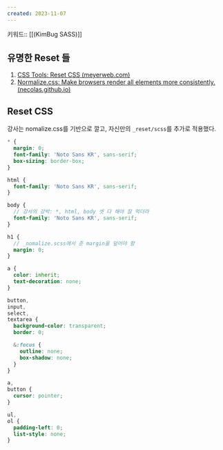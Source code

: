 ```yaml
---
created: 2023-11-07
---
```

키워드:: [[(KimBug SASS)]]

## 유명한 Reset 들

1. [CSS Tools: Reset CSS (meyerweb.com)](https://meyerweb.com/eric/tools/css/reset/)
2. [Normalize.css: Make browsers render all elements more consistently. (necolas.github.io)](https://necolas.github.io/normalize.css/)

## Reset CSS

강사는 nomalize.css를 기반으로 깔고, 자신만의 `_reset/scss`를 추가로 적용했다.

```scss
* {
  margin: 0;
  font-family: 'Noto Sans KR', sans-serif;
  box-sizing: border-box;
}

html {
  font-family: 'Noto Sans KR', sans-serif;
}

body {
  // 강사의 강박: *, html, body 셋 다 해야 잘 먹더라
  font-family: 'Noto Sans KR', sans-serif;
}

h1 {
  // _nomalize.scss에서 준 margin을 덮어야 함
  margin: 0;
}

a {
  color: inherit;
  text-decoration: none;
}

button,
input,
select,
textarea {
  background-color: transparent;
  border: 0;

  &:focus {
    outline: none;
    box-shadow: none;
  }
}

a,
button {
  cursor: pointer;
}

ul,
ol {
  padding-left: 0;
  list-style: none;
}
```